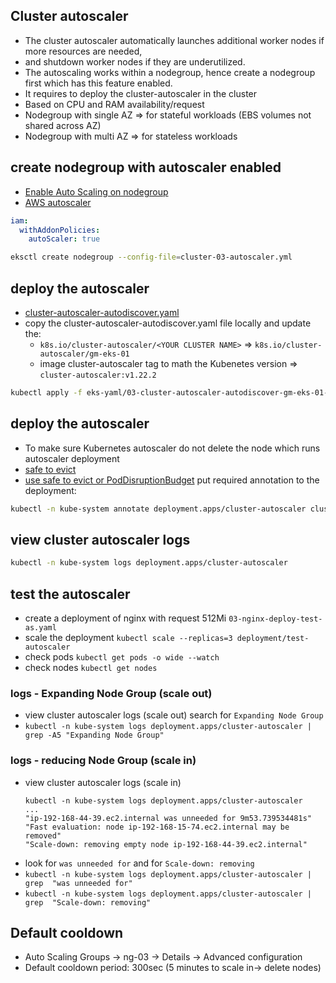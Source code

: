 ## Cluster autoscaler
 - The cluster autoscaler automatically launches additional worker nodes if more resources are needed, 
 - and shutdown worker nodes if they are underutilized. 
 - The autoscaling works within a nodegroup, hence create a nodegroup first which has this feature enabled.
 - It requires to deploy the cluster-autoscaler in the cluster
 - Based on CPU and RAM availability/request
 - Nodegroup with single AZ => for stateful workloads (EBS volumes not shared across AZ)
 - Nodegroup with multi AZ => for stateless workloads

## create nodegroup with autoscaler enabled
 - [Enable Auto Scaling on nodegroup](https://eksctl.io/usage/autoscaling/#auto-scaling)
 - [AWS autoscaler](https://github.com/kubernetes/autoscaler/blob/master/cluster-autoscaler/cloudprovider/aws/README.md)
```yaml
iam:
  withAddonPolicies:
    autoScaler: true
``` 
```bash
eksctl create nodegroup --config-file=cluster-03-autoscaler.yml
```

## deploy the autoscaler
 - [cluster-autoscaler-autodiscover.yaml](https://github.com/kubernetes/autoscaler/blob/master/cluster-autoscaler/cloudprovider/aws/examples/cluster-autoscaler-autodiscover.yaml)
 - copy the cluster-autoscaler-autodiscover.yaml file locally and update the: 
   - `k8s.io/cluster-autoscaler/<YOUR CLUSTER NAME>` => `k8s.io/cluster-autoscaler/gm-eks-01`
   - image cluster-autoscaler tag to math the Kubenetes version => `cluster-autoscaler:v1.22.2`
```bash
kubectl apply -f eks-yaml/03-cluster-autoscaler-autodiscover-gm-eks-01-v1.22.2.yaml
```

## deploy the autoscaler
 - To make sure Kubernetes autoscaler do not delete the node which runs autoscaler deployment
 - [safe to evict](https://github.com/kubernetes/autoscaler/blob/master/cluster-autoscaler/FAQ.md#what-types-of-pods-can-prevent-ca-from-removing-a-node)
 - [use safe to evict or PodDisruptionBudget](https://stackoverflow.com/questions/63871413/how-to-make-sure-kubernetes-autoscaler-not-deleting-the-nodes-which-runs-specifi)
put required annotation to the deployment:
```bash
kubectl -n kube-system annotate deployment.apps/cluster-autoscaler cluster-autoscaler.kubernetes.io/safe-to-evict="false" --overwrite
```

## view cluster autoscaler logs
```bash
kubectl -n kube-system logs deployment.apps/cluster-autoscaler
```

## test the autoscaler
 - create a deployment of nginx with request 512Mi `03-nginx-deploy-test-as.yaml`
 - scale the deployment `kubectl scale --replicas=3 deployment/test-autoscaler`
 - check pods `kubectl get pods -o wide --watch`
 - check nodes `kubectl get nodes`
### logs - Expanding Node Group (scale out)
 - view cluster autoscaler logs (scale out) search for `Expanding Node Group`
 - `kubectl -n kube-system logs deployment.apps/cluster-autoscaler | grep -A5 "Expanding Node Group"`
### logs - reducing Node Group (scale in)
 - view cluster autoscaler logs (scale in)
   ```shell
   kubectl -n kube-system logs deployment.apps/cluster-autoscaler 
   ...
   "ip-192-168-44-39.ec2.internal was unneeded for 9m53.739534481s"
   "Fast evaluation: node ip-192-168-15-74.ec2.internal may be removed"
   "Scale-down: removing empty node ip-192-168-44-39.ec2.internal"
   ```
 - look for `was unneeded for` and for `Scale-down: removing`
 - `kubectl -n kube-system logs deployment.apps/cluster-autoscaler | grep  "was unneeded for"`
 - `kubectl -n kube-system logs deployment.apps/cluster-autoscaler | grep  "Scale-down: removing"`

## Default cooldown
 - Auto Scaling Groups -> ng-03 -> Details -> Advanced configuration 
 - Default cooldown period: 300sec (5 minutes to scale in-> delete nodes)